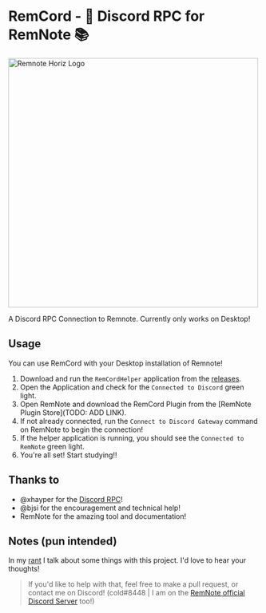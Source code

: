 # RemCord - 💬 Discord RPC for RemNote 📚

<img src=".github/assets/rn-hz-logo.svg" alt="Remnote Horiz Logo" width="500">

A Discord RPC Connection to Remnote. Currently only works on Desktop!

## Usage

You can use RemCord with your Desktop installation of Remnote!

 <!-- Simply open Discord and run the `Connect to Discord Gateway` command on RemNote to begin the connection!
As you traverse RemNote, the extension will be automatically updating your presence. -->

1. Download and run the `RemCordHelper` application from the [releases](https://github.com/coldenate/RemCordHelper/releases).
2. Open the Application and check for the `Connected to Discord` green light.
3. Open RemNote and download the RemCord Plugin from the [RemNote Plugin Store](TODO: ADD LINK).
4. If not already connected, run the `Connect to Discord Gateway` command on RemNote to begin the connection!
5. If the helper application is running, you should see the `Connected to RemNote` green light.
6. You're all set! Start studying!!

## Thanks to

- @xhayper for the [Discord RPC](https://github.com/xhayper/discord-rpc)!
- @bjsi for the encouragement and technical help!
- RemNote for the amazing tool and documentation!

## Notes (pun intended)

In my [rant](./rant.md) I talk about some things with this project. I'd love to hear your thoughts!

> If you'd like to help with that, feel free to make a pull request, or contact me on Discord! (cold#8448 | I am on the [RemNote official Discord Server](https://discord.gg/t5MCBFnWEe) too!)